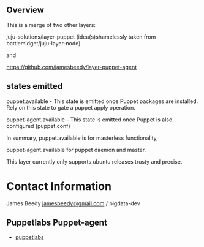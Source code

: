 Overview
--------

This is a merge of two other layers:

juju-solutions/layer-puppet (idea(s)shamelessly taken from battlemidget/juju-layer-node)

and

https://github.com/jamesbeedy/layer-puppet-agent

## states emitted

puppet.available - This state is emitted once Puppet packages are installed. Rely on this state to gate a puppet apply operation.

puppet-agent.available - This state is emitted once Puppet is also configured (puppet.conf)

In summary, puppet.available is for masterless functionality, 

puppet-agent.available for puppet daemon and master.

This layer currently only supports ubuntu releases trusty and precise.

# Contact Information

James Beedy <jamesbeedy@gmail.com> / bigdata-dev

## Puppetlabs Puppet-agent

  - [puppetlabs](https://puppetlabs.com)


